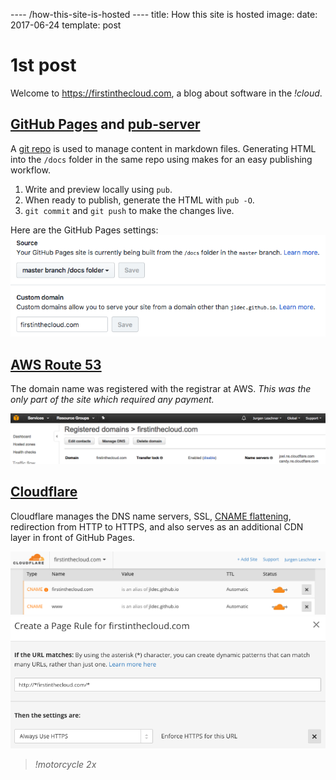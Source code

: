---- /how-this-site-is-hosted ----
title: How this site is hosted
image:
date: 2017-06-24
template: post

# 1st post

Welcome to https://firstinthecloud.com, a blog about software in the _!cloud_.

## [GitHub Pages](https://help.github.com/articles/what-is-github-pages/) and [pub-server](https://github.com/jldec/pub-server)

A [git repo](https://github.com/jldec/firstinthecloud.com) is used to manage content in markdown files. Generating HTML into the `/docs` folder in the same repo using makes for an easy publishing workflow.

1. Write and preview locally using `pub`.
2. When ready to publish, generate the HTML with `pub -O`.
3. `git commit` and `git push` to make the changes live.

Here are the GitHub Pages settings:  
![Github Pages Settings](/images/gh-pages-settings.png)

## [AWS Route 53](https://aws.amazon.com/route53/)

The domain name was registered with the registrar at AWS. _This was the only part of the site which required any payment._

![Route 53 Domain](/images/route-53.png)

## [Cloudflare](https://www.cloudflare.com)

Cloudflare manages the DNS name servers, SSL, [CNAME flattening](https://blog.cloudflare.com/introducing-cname-flattening-rfc-compliant-cnames-at-a-domains-root/), redirection from HTTP to HTTPS, and also serves as an additional CDN layer in front of GitHub Pages.

![Cloudflare DNS](/images/cloudflare-dns.png)
![Cloudflare Pagerule](/images/cloudflare-pagerule.png)

> _!motorcycle 2x_
